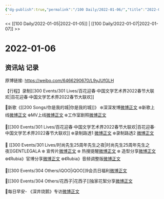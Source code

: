 ```yaml
---
{"dg-publish":true,"permalink":"/100 Daily/2022-01-06/","title":"2022-01-06","created":"2022-12-22T16:44:16.000+08:00","updated":"2023-04-11T14:46:35.100+08:00"}
---
```



<< [[100 Daily/2022-01-05\|2022-01-05]] | [[100 Daily/2022-01-07\|2022-01-07]] >>

# 2022-01-06

## 资讯站 记录

原博链接: https://weibo.com/6466290670/L9yJUfGLH

【行程】录制[[300 Events/301 Lives/百花迎春·中国文学艺术界2022春节大联欢\|百花迎春·中国文学艺术界2022春节大联欢]]

🌟新歌《[[200 Songs/你是我的城\|你是我的城]]》
❄️深深发博[微博正文](https://m.weibo.cn/6466290670/4722583347659587)
❄️新歌上线[微博正文](https://m.weibo.cn/6466290670/4722434856976843)
❄️MV上线[微博正文](https://m.weibo.cn/6466290670/4722582379825876)
❄️工作室剧照[微博正文](https://m.weibo.cn/6466290670/4722614675442150)

🌟[[300 Events/301 Lives/百花迎春·中国文学艺术界2022春节大联欢\|百花迎春·中国文学艺术界2022春节大联欢]]
❄️录制路透1 [微博正文](https://m.weibo.cn/6466290670/4722661680221558)
❄️录制路透2 [微博正文](https://m.weibo.cn/6466290670/4722666122513291)

🌟 [[300 Events/301 Lives/时尚先生25周年先生之夜\|时尚先生25周年先生之夜]]GENTLEGALA
❄️ 宣传片[微博正文](https://m.weibo.cn/6466290670/4722734166970037)
❄️ 热搜提醒[微博正文](https://m.weibo.cn/6466290670/4722607780268201)
❄️ 造型分享[微博正文](https://m.weibo.cn/6466290670/4722766550665212)
❄️《Rubia》官博分享[微博正文](https://m.weibo.cn/6466290670/4722578718196321)
❄️《Rubia》音频调整版[微博正文](https://m.weibo.cn/6466290670/4722712461968321)

🌟[[300 Events/304 Others/iQOO\|iQOO]]9会员日福利[微博正文](https://m.weibo.cn/6466290670/4722675035148404)

🌟[[300 Events/304 Others/花西子\|花西子]]独家花絮分享[微博正文](https://m.weibo.cn/6466290670/4722709826899450)

🌟每日早安- 《深井烧鹅》专访[微博正文](https://m.weibo.cn/6466290670/4722562976189601)
